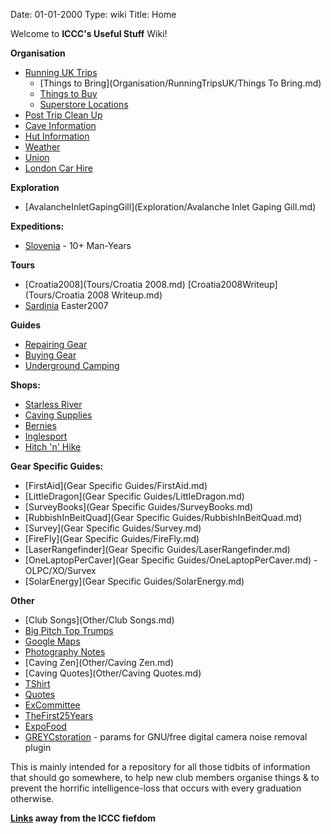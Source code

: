 Date: 01-01-2000
Type: wiki
Title: Home

Welcome to **ICCC's Useful Stuff** Wiki!

**Organisation**

*   [Running UK Trips](Organisation/RunningTripsUK/)
    *   [Things to Bring](Organisation/RunningTripsUK/Things To Bring.md)
    *   [Things to Buy](Organisation/RunningTripsUK/ThingsToBuy.md)
    *   [Superstore Locations](Organisation/RunningTripsUK/SuperStoresLocations.md)
*   [Post Trip Clean Up](Organisation/WashingKit.md)
*   [Cave Information](Organisation/Cave%20Information.md)
*   [Hut Information](Organisation/HutInformation.md)
*   [Weather](Organisation/Weather.md)
*   [Union](Organisation/Union.md)
*   [London Car Hire](Organisation/LondonCarHire.md)

**Exploration**

*   [AvalancheInletGapingGill](Exploration/Avalanche Inlet Gaping Gill.md)

**Expeditions:**

*   [Slovenia](Expeditions/Slovenia/) - 10+ Man-Years

**Tours**

*   [Croatia2008](Tours/Croatia 2008.md) [Croatia2008Writeup](Tours/Croatia 2008 Writeup.md)
*   [Sardinia](Tours/Sardinia.md) Easter2007

**Guides**

*   [Repairing Gear](Guides/Repair.md)
*   [Buying Gear](Guides/Gear.md)
*   [Underground Camping](Guides/UndergroundCamping.md)

**Shops:**

*   [Starless River](http://www.starlessriver.com/)
*   [Caving Supplies](http://www.caving-supplies.co.uk/)
*   [Bernies](http://www.berniescafe.co.uk/)
*   [Inglesport](http://www.inglesport.com)
*   [Hitch 'n' Hike](http://www.hitchnhike.co.uk/)

**Gear Specific Guides:**

*   [FirstAid](Gear Specific Guides/FirstAid.md)
*   [LittleDragon](Gear Specific Guides/LittleDragon.md)
*   [SurveyBooks](Gear Specific Guides/SurveyBooks.md)
*   [RubbishInBeitQuad](Gear Specific Guides/RubbishInBeitQuad.md)
*   [Survey](Gear Specific Guides/Survey.md)
*   [FireFly](Gear Specific Guides/FireFly.md)
*   [LaserRangefinder](Gear Specific Guides/LaserRangefinder.md)
*   [OneLaptopPerCaver](Gear Specific Guides/OneLaptopPerCaver.md) - OLPC/XO/Survex
*   [SolarEnergy](Gear Specific Guides/SolarEnergy.md)

**Other**

*   [Club Songs](Other/Club Songs.md)
*   [Big Pitch Top Trumps](Other/BigPitchTopTrumps.md)
*   [Google Maps](Other/GoogleMaps.md)
*   [Photography Notes](Other/PhotographyNotes.md)
*   [Caving Zen](Other/Caving Zen.md)
*   [Caving Quotes](Other/Caving Quotes.md)
*   [TShirt](Other/TShirt.md)
*   [Quotes](Other/Quotes.md)
*   [ExCommittee](Other/ExCommittee.md)
*   [TheFirst25Years](Other/TheFirst25Years.md)
*   [ExpoFood](Other/ExpoFood.md)
*   [GREYCstoration](Other/GREYCstoration.md) - params for GNU/free digital camera noise removal plugin

This is mainly intended for a repository for all those tidbits of information that should go somewhere, to help new club members organise things & to prevent the horrific intelligence-loss that occurs with every graduation otherwise.

**[Links](Links.md) away from the ICCC fiefdom**
